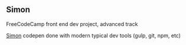 Simon
-----
FreeCodeCamp front end dev project, advanced track

[Simon](http://codepen.io/robertotomas/full/xRBXqY/) codepen done with modern typical dev tools (gulp, git, npm, etc)
